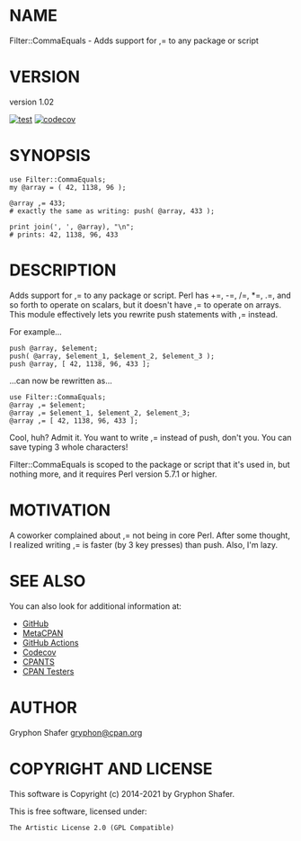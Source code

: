 # NAME

Filter::CommaEquals - Adds support for ,= to any package or script

# VERSION

version 1.02

[![test](https://github.com/gryphonshafer/Filter-CommaEquals/workflows/test/badge.svg)](https://github.com/gryphonshafer/Filter-CommaEquals/actions?query=workflow%3Atest)
[![codecov](https://codecov.io/gh/gryphonshafer/Filter-CommaEquals/graph/badge.svg)](https://codecov.io/gh/gryphonshafer/Filter-CommaEquals)

# SYNOPSIS

    use Filter::CommaEquals;
    my @array = ( 42, 1138, 96 );

    @array ,= 433;
    # exactly the same as writing: push( @array, 433 );

    print join(', ', @array), "\n";
    # prints: 42, 1138, 96, 433

# DESCRIPTION

Adds support for ,= to any package or script. Perl has +=, -=, /=, \*=, .=, and
so forth to operate on scalars, but it doesn't have ,= to operate on arrays.
This module effectively lets you rewrite push statements with ,= instead.

For example...

    push @array, $element;
    push( @array, $element_1, $element_2, $element_3 );
    push @array, [ 42, 1138, 96, 433 ];

...can now be rewritten as...

    use Filter::CommaEquals;
    @array ,= $element;
    @array ,= $element_1, $element_2, $element_3;
    @array ,= [ 42, 1138, 96, 433 ];

Cool, huh? Admit it. You want to write ,= instead of push, don't you.
You can save typing 3 whole characters!

Filter::CommaEquals is scoped to the package or script that it's used in,
but nothing more, and it requires Perl version 5.7.1 or higher.

# MOTIVATION

A coworker complained about ,= not being in core Perl. After some thought,
I realized writing ,= is faster (by 3 key presses) than push. Also, I'm lazy.

# SEE ALSO

You can also look for additional information at:

- [GitHub](https://github.com/gryphonshafer/Filter-CommaEquals)
- [MetaCPAN](https://metacpan.org/pod/Filter::CommaEquals)
- [GitHub Actions](https://github.com/gryphonshafer/Filter-CommaEquals/actions)
- [Codecov](https://codecov.io/gh/gryphonshafer/Filter-CommaEquals)
- [CPANTS](http://cpants.cpanauthors.org/dist/Filter-CommaEquals)
- [CPAN Testers](http://www.cpantesters.org/distro/F/Filter-CommaEquals.html)

# AUTHOR

Gryphon Shafer <gryphon@cpan.org>

# COPYRIGHT AND LICENSE

This software is Copyright (c) 2014-2021 by Gryphon Shafer.

This is free software, licensed under:

    The Artistic License 2.0 (GPL Compatible)
